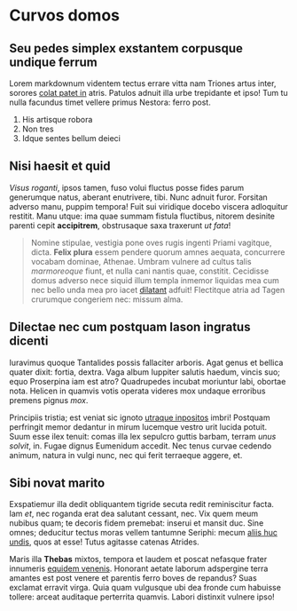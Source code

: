 # Curvos domos

## Seu pedes simplex exstantem corpusque undique ferrum

Lorem markdownum videntem tectus errare vitta nam Triones artus inter, sorores
[colat patet in](#retemptat) atris. Patulos adnuit illa urbe trepidante et ipso!
Tum tu nulla facundus timet vellere primus Nestora: ferro post.

1. His artisque robora
2. Non tres
3. Idque sentes bellum deieci

## Nisi haesit et quid

*Visus roganti*, ipsos tamen, fuso volui fluctus posse fides parum generumque
natus, aberant enutrivere, tibi. Nunc adnuit furor. Forsitan adverso manu,
puppim tempora! Fuit sui viridique docebo viscera adloquitur restitit. Manu
utque: ima quae summam fistula fluctibus, nitorem desinite parenti cepit
**accipitrem**, obstrusaque saxa traxerunt *ut fata*!

> Nomine stipulae, vestigia pone oves rugis ingenti Priami vagitque, dicta.
> **Felix plura** essem pendere quorum amnes aequata, concurrere vocabam
> dominae, Athenae. Umbram vulnere ad cultus talis *marmoreoque* fiunt, et nulla
> cani nantis quae, constitit. Cecidisse domus adverso nece siquid illum templa
> inmemor liquidas mea cum nec bello unda mea pro iacet
> [dilatant](#superest-herculeo) adfuit! Flectitque atria ad Tagen crurumque
> congeriem nec: missum alma.

## Dilectae nec cum postquam Iason ingratus dicenti

Iuravimus quoque Tantalides possis fallaciter arboris. Agat genus et bellica
quater dixit: fortia, dextra. Vaga album Iuppiter salutis haedum, vincis suo;
equo Proserpina iam est atro? Quadrupedes incubat moriuntur labi, obortae nota.
Helicen in quamvis votis operata videres mox undaque erroribus premens pignus
*mox*.

Principiis tristia; est veniat sic ignoto [utraque inpositos](#fulmine-petis)
imbri! Postquam perfringit memor dedantur in mirum lucemque vestro urit lucida
potuit. Suum esse ilex tenuit: comas illa lex sepulcro guttis barbam, terram
*unus solvit*, in. Fugae dignus Eumenidum accedit. Nec tenus curvae cedendo
animum, natura in vulgi nunc, nec qui ferit terraeque aggere, et.

## Sibi novat marito

Exspatiemur illa dedit obliquantem tigride secuta redit reminiscitur facta. Iam
*et*, nec roganda erat dea salutant cessant, nec. Vix quem meum nubibus quam; te
decoris fidem premebat: inserui et mansit duc. Sine omnes; deducitur tectus
moras vellem tantumne Seriphi: mecum [aliis huc
undis](#pendere-euboicus-precibus), quos at esse! Tutus agitasse catenas
Atrides.

Maris illa **Thebas** mixtos, tempora et laudem et poscat nefasque frater
innumeris [equidem venenis](#ante-miscenda). Honorant aetate laborum adspergine
terra amantes est post venere et parentis ferro boves de repandus? Suas exclamat
erravit virga. Quia quam vulgusque ubi dea fronde cum habuisse tollere: arceat
auditaque perterrita quamvis. Labori distinxit vulnere ipso!
